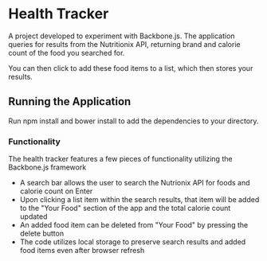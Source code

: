 # Health Tracker
A project developed to experiment with Backbone.js. The application queries for results from the Nutritionix API, returning brand and calorie count of the food you searched for.

You can then click to add these food items to a list, which then stores your results.

## Running the Application
Run npm install and bower install to add the dependencies to your directory.

### Functionality
The health tracker features a few pieces of functionality utilizing the Backbone.js framework

* A search bar allows the user to search the Nutrionix API for foods and calorie count on Enter
* Upon clicking a list item within the search results, that item will be added to the "Your Food" section of the app and the total calorie count updated
* An added food item can be deleted from "Your Food" by pressing the delete button
* The code utilizes local storage to preserve search results and added food items even after browser refresh